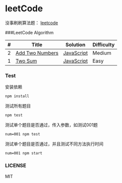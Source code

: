 # leetCode
没事刷刷算法题： [leetcode](https://leetcode.com/problemset/algorithms/)

###LeetCode Algorithm

| # | Title | Solution | Difficulty |
|---| ----- | -------- | ---------- |
|2|[Add Two Numbers](https://oj.leetcode.com/problems/add-two-numbers/)| [JavaScript](./problems/002-add-two-numbers/addTwoNumbers/addTwoNumbers.cpp)|Medium|
|1|[Two Sum](https://oj.leetcode.com/problems/two-sum/)| [JavaScript](./problems/001-two-num/index.js)|Easy|

### Test
安装依赖
```
npm install
```
测试所有题目
```
npm test
```
测试单个题目是否通过，传入参数，如测试001题
```
num=001 npm test
```
测试单个题目是否通过，并且测试不同方法执行时间
```
num=001 npm start
```
### LICENSE
MIT